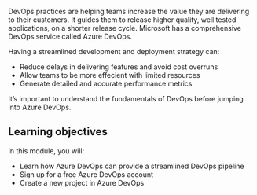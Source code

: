 DevOps practices are helping teams increase the value they are delivering to their customers. It guides them to release higher quality, well tested applications, on a shorter release cycle. Microsoft has a comprehensive DevOps service called Azure DevOps. 

Having a streamlined development and deployment strategy can:
* Reduce delays in delivering features and avoid cost overruns
* Allow teams to be more effecient with limited resources 
* Generate detailed and accurate performance metrics

It’s important to understand the fundamentals of DevOps before jumping into Azure DevOps.

## Learning objectives

In this module, you will:
- Learn how Azure DevOps can provide a streamlined DevOps pipeline
- Sign up for a free Azure DevOps account
- Create a new project in Azure DevOps

